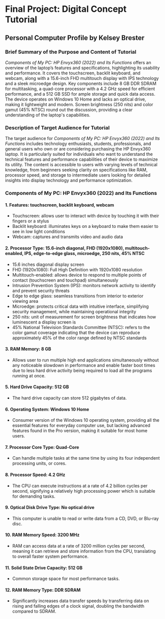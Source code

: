 # Final Project: Digital Concept Tutorial
## Personal Computer Profile by Kelsey Brester
### Brief Summary of the Purpose and Content of Tutorial 
_Components of My PC: HP Envyx360 (2022) and Its Functions_ offers an overview of the laptop’s features and specifications, highlighting its usability and performance. It covers the touchscreen, backlit keyboard, and webcam, along with a 15.6-inch FHD multitouch display with IPS technology and a sleek microedge design. Key components include 8 GB DDR SDRAM for multitasking, a quad-core processor with a 4.2 GHz speed for efficient performance, and a 512 GB SSD for ample storage and quick data access. The device operates on Windows 10 Home and lacks an optical drive, making it lightweight and modern. Screen brightness (250 nits) and color gamut (45% NTSC) round out the discussion, providing a clear understanding of the laptop's capabilities.
### Description of Target Audience for Tutorial
The target audience for _Components of My PC: HP Envyx360 (2022) and Its Functions_ includes technology enthusiasts, students, professionals, and general users who own or are considering purchasing the HP Envyx360 laptop. It is particularly suited for individuals who want to understand the technical features and performance capabilities of their device to maximize its utility. The content is accessible to users with varying levels of technical knowledge, from beginners seeking clarity on specifications like RAM, processor speed, and storage to intermediate users looking for detailed insights into display technology and performance optimization.
### Components of My PC: HP Envyx360 (2022) and Its Functions
#### 1. Features: touchscreen, backlit keyboard, webcam
* Touchscreen: allows user to interact with device by touching it with their fingers or a stylus  
* Backlit keyboard: illuminates keys on a keyboard to make them easier to see in low light conditions  
* Webcam: captures and transmits video and audio data  
#### 2. Processor Type: 15.6-inch diagonal, FHD (1920x1080), multitouch-enabled, IPS, edge-to-edge glass, microedge, 250 nits, 45% NTSC
* 15.6 inches diagonal display screen
* FHD (1920x1080): Full High Definition with 1920x1080 resolution
* Multitouch-enabled: allows device to respond to multiple points of contact (touchscreen and touchpad) simultaneously
* Intrusion Prevention System (IPS): monitors network activity to identify and prevent security threats
* Edge to edge glass: seamless transitions from interior to exterior viewing area
* Microedge: protects critical data with intuitive interface, simplifying security management, while maintaining operational integrity
* 250 nits: unit of measurement for screen brightness that indicates how luminescent a display screen is
* 45% National Television Standards Committee (NTSC): refers to the color gamut coverage indicating that the device can reproduce approximately 45% of the color range defined by NTSC standards
#### 3. RAM Memory: 8 GB
  * Allows user to run multiple high end applications simultaneously without any noticeable slowdown in performance and enable faster boot times due to less hard drive activity being required to load all the programs running at once.
#### 5. Hard Drive Capacity: 512 GB
* The hard drive capacity can store 512 gigabytes of data.
#### 6. Operating System: Windows 10 Home
* Consumer version of the Windows 10 operating system, providing all the essential features for everyday computer use, but lacking advanced features found in the Pro version, making it suitable for most home users.
#### 7. Processor Core Type: Quad-Core
* Can handle multiple tasks at the same time by using its four independent processing units, or cores.
#### 8. Processor Speed: 4.2 GHz
* The CPU can execute instructions at a rate of 4.2 billion cycles per second, signifying a relatively high processing power which is suitable for demanding tasks.
#### 9. Optical Disk Drive Type: No optical drive
* This computer is unable to read or write data from a CD, DVD, or Blu-ray disc.
#### 10. RAM Memory Speed: 3200 MHz
* RAM can access data at a rate of 3200 million cycles per second, meaning it can retrieve and store information from the CPU, translating to overall faster system performance.
#### 11. Solid State Drive Capacity: 512 GB
* Common storage space for most performance tasks.
#### 12. RAM Memory Type: DDR SDRAM
* Significantly increases data transfer speeds by transferring data on rising and falling edges of a clock signal, doubling the bandwidth compared to SDRAM.
